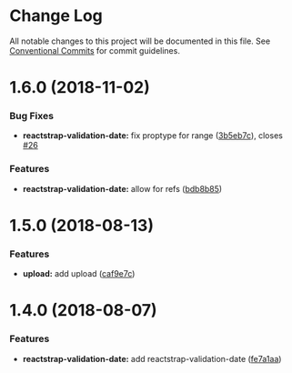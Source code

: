 # Change Log

All notable changes to this project will be documented in this file.
See [Conventional Commits](https://conventionalcommits.org) for commit guidelines.

<a name="1.6.0"></a>
# 1.6.0 (2018-11-02)


### Bug Fixes

* **reactstrap-validation-date:** fix proptype for range ([3b5eb7c](https://github.com/Availity/availity-react/commit/3b5eb7c)), closes [#26](https://github.com/Availity/availity-react/issues/26)


### Features

* **reactstrap-validation-date:** allow for refs ([bdb8b85](https://github.com/Availity/availity-react/commit/bdb8b85))



<a name="1.5.0"></a>
# 1.5.0 (2018-08-13)


### Features

* **upload:** add upload ([caf9e7c](https://github.com/Availity/availity-react/commit/caf9e7c))



<a name="1.4.0"></a>
# 1.4.0 (2018-08-07)


### Features

* **reactstrap-validation-date:** add reactstrap-validation-date ([fe7a1aa](https://github.com/Availity/availity-react/commit/fe7a1aa))
